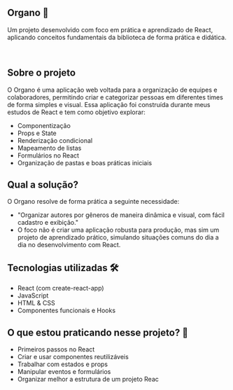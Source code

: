 ## Organo 💼
Um projeto desenvolvido com foco em prática e aprendizado de React, aplicando conceitos fundamentais da biblioteca de forma prática e didática.

&nbsp;

## Sobre o projeto 
O Organo é uma aplicação web voltada para a organização de equipes e colaboradores, permitindo criar e categorizar pessoas em diferentes times de forma simples e visual.
Essa aplicação foi construída durante meus estudos de React e tem como objetivo explorar:

- Componentização
- Props e State
- Renderização condicional
- Mapeamento de listas
- Formulários no React
- Organização de pastas e boas práticas iniciais
&nbsp;
## Qual a solução? 
O Organo resolve de forma prática a seguinte necessidade:

- "Organizar autores por gêneros de maneira dinâmica e visual, com fácil cadastro e exibição."
- O foco não é criar uma aplicação robusta para produção, mas sim um projeto de aprendizado prático, simulando situações comuns do dia a dia no desenvolvimento com React.
&nbsp;
## Tecnologias utilizadas 🛠️
- React (com create-react-app)
- JavaScript
- HTML & CSS
- Componentes funcionais e Hooks
&nbsp;
## O que estou praticando nesse projeto? 🤔
- Primeiros passos no React
- Criar e usar componentes reutilizáveis
- Trabalhar com estados e props
- Manipular eventos e formulários
- Organizar melhor a estrutura de um projeto Reac
 
